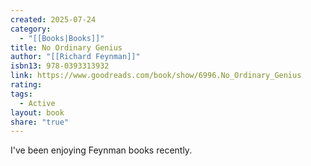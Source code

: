 ```yaml
---
created: 2025-07-24
category:
  - "[[Books|Books]]"
title: No Ordinary Genius
author: "[[Richard Feynman]]"
isbn13: 978-0393313932
link: https://www.goodreads.com/book/show/6996.No_Ordinary_Genius
rating: 
tags:
  - Active
layout: book
share: "true"
---
```

I've been enjoying Feynman books recently.